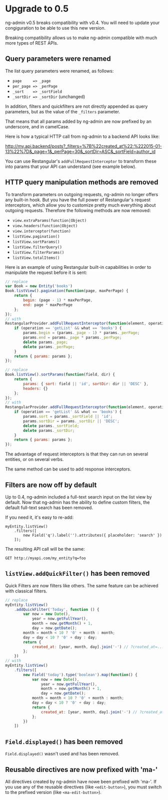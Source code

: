 # Upgrade to 0.5

ng-admin v0.5 breaks compatibility with v0.4. You will need to update your congiguration to be able to use this new version.

Breaking compatibility allows us to make ng-admin compatible with much more types of REST APIs.

## Query parameters were renamed

The list query parameters were renamed, as follows:

* `page     => _page`
* `per_page => _perPage`
* `_sort    => _sortField`
* `_sortDir => _sortDir` (unchanged)

In addition, filters and quickfilters are not directly appended as query parameters, but as the value of the `_filters` parameter.

That means that all params added by ng-admin are now prefixed by an underscore, and in camelCase.

Here is how a typical HTTP call from ng-admin to a backend API looks like:

http://my.api.backend/posts?_filters=%7B%22created_at%22:%222015-01-13%22%7D&_page=1&_perPage=30&_sortDir=ASC&_sortField=author_id

You can use Restangular's `addFullRequestInterceptor` to transform these into params that your API can understand (see example below).

## HTTP query manipulation methods are removed

To transform parameters on outgoing requests, ng-admin no longer offers any built-in hook. But you have the full power of Restangular's request interceptors, which allow you to customize pretty much everything about outgoing requests.
Therefore the following methods are now removed:

* `view.extraParams(function|Object)`
* `view.headers(function|Object)`
* `view.interceptor(function)`
* `listView.pagination()`
* `listView.sortParams()`
* `listView.filterQuery()`
* `listView.filterParams()`
* `listView.totalItems()`

Here is an example of using Restangular built-in capabilities in order to manipulate the request before it is sent:

```js
// replace
var Book = new Entity('books')
Book.listView().pagination(function(page, maxPerPage) {
    return {
        begin: (page - 1) * maxPerPage,
        end: page * maxPerPage
    };
});
// with
RestangularProvider.addFullRequestInterceptor(function(element, operation, what, url, headers, params, httpConfig) {
    if (operation == 'getList' && what == 'books') {
        params.begin = (params._page - 1) * params._perPage;
        params.end = params._page * params._perPage;
        delete params._page;
        delete params._perPage;
    }
    return { params: params };
});

// replace
Book.listView().sortParams(function(field, dir) {
    return {
        params: { sort: field || 'id', sortDir: dir || 'DESC' },
        headers: {}
    };
});
// with
RestangularProvider.addFullRequestInterceptor(function(element, operation, what, url, headers, params, httpConfig) {
    if (operation == 'getList' && what == 'books') {
        params.sort = params._sortField || 'id';
        params.sortDir = params._sortDir || 'DESC';
        delete params._sortField;
        delete params._sortDir;
    }
    return { params: params };
});
```

The advantage of request interceptors is that they can run on several entities, or on several verbs.

The same method can be used to add response interceptors.

## Filters are now off by default

Up to 0.4, ng-admin included a full-text search input on the list view by default. Now that ng-admin has the ability to define custom filters, the default full-text search has been removed.

If you need it, it's easy to re-add:

```
myEntity.listView()
    .filters([
        new Field('q').label('').attributes({ placeholder: 'search' })
    ]);
```

The resulting API call will be the same:

```
GET http://myapi.com/my_entity?q=foo
```

## `listView.addQuickFilter()` has been removed

Quick Filters are now filters like others. The same feature can be achieved with classical filters.

```js
// replace
myEntity.listView()
    .addQuickFilter('Today', function () {
        var now = new Date(),
            year = now.getFullYear(),
            month = now.getMonth() + 1,
            day = now.getDate();
        month = month < 10 ? '0' + month : month;
        day = day < 10 ? '0' + day : day;
        return {
            created_at: [year, month, day].join('-') // ?created_at=... will be appended to the API call
        };
    })
// with
myEntity.listView()
    .filters([
        new Field('today').type('boolean').map(function() {
            var now = new Date(),
                year = now.getFullYear(),
                month = now.getMonth() + 1,
                day = now.getDate();
            month = month < 10 ? '0' + month : month;
            day = day < 10 ? '0' + day : day;
            return {
                created_at: [year, month, day].join('-') // ?created_at=... will be appended to the API call
            };
        })
    ])
```

## `Field.displayed()` has been removed

`Field.displayed()` wasn't used and has been removed.

## Reusable directives are now prefixed with 'ma-'

All directives created by ng-admin have nowe been prefixed with 'ma-'. If you use any of the reusable directives (like `<edit-button>`), you must switch to the prefixed version (like `<ma-edit-button>`).
